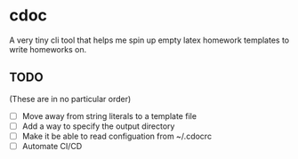 # cdoc

A very tiny cli tool that helps me spin up empty latex homework templates to write homeworks on.

## TODO

(These are in no particular order)

- [ ] Move away from string literals to a template file
- [ ] Add a way to specify the output directory
- [ ] Make it be able to read configuation from ~/.cdocrc
- [ ] Automate CI/CD
